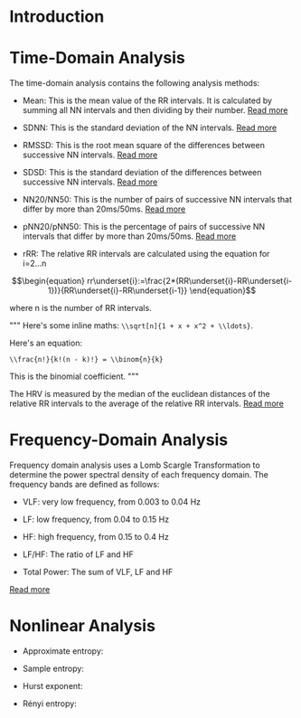 # Introduction

# Time-Domain Analysis

The time-domain analysis contains the following analysis methods:

- Mean: This is the mean value of the RR intervals. It is calculated by summing all NN intervals and then dividing by their number. [Read more](https://en.wikipedia.org/wiki/Mean#Arithmetic_mean_(AM))

- SDNN: This is the standard deviation of the NN intervals. [Read more](https://en.wikipedia.org/wiki/Heart_rate_variability#Time-domain_methods[36])

- RMSSD: This is the root mean square of the differences between successive NN intervals. [Read more](https://en.wikipedia.org/wiki/Heart_rate_variability#Time-domain_methods[36])

- SDSD: This is the standard deviation of the differences between successive NN intervals. [Read more](https://en.wikipedia.org/wiki/Heart_rate_variability#Time-domain_methods[36])

- NN20/NN50: This is the number of pairs of successive NN intervals that differ by more than 20ms/50ms. [Read more](https://en.wikipedia.org/wiki/Heart_rate_variability#Time-domain_methods[36])

- pNN20/pNN50: This is the percentage of pairs of successive NN intervals that differ by more than 20ms/50ms. [Read more](https://en.wikipedia.org/wiki/Heart_rate_variability#Time-domain_methods[36])

- rRR: The relative RR intervals are calculated using the equation
  for i=2...n
```math
\begin{equation}
rr\underset{i}:=\frac{2*(RR\underset{i}-RR\underset{i-1})}{RR\underset{i}-RR\underset{i-1}}
\end{equation}
```
  where n is the number of RR intervals.

"""
Here's some inline maths: ``\\sqrt[n]{1 + x + x^2 + \\ldots}``.

Here's an equation:

``\\frac{n!}{k!(n - k)!} = \\binom{n}{k}``

This is the binomial coefficient.
"""

  The HRV is measured by the median of the euclidean distances of the relative RR intervals to the average of the relative RR intervals. [Read more](https://marcusvollmer.github.io/HRV/files/paper_method.pdf)

# Frequency-Domain Analysis

Frequency domain analysis uses a Lomb Scargle Transformation to determine the power spectral density of each frequency domain. The frequency bands are defined as follows:

- VLF: very low frequency, from 0.003 to 0.04 Hz

- LF: low frequency, from 0.04 to 0.15 Hz

- HF: high frequency, from 0.15 to 0.4 Hz

- LF/HF: The ratio of LF and HF

- Total Power: The sum of VLF, LF and HF

[Read more](https://en.wikipedia.org/wiki/Heart_rate_variability#Frequency-domain_methods[36])

# Nonlinear Analysis

- Approximate entropy:

- Sample entropy:

- Hurst exponent:

- Rényi entropy:
